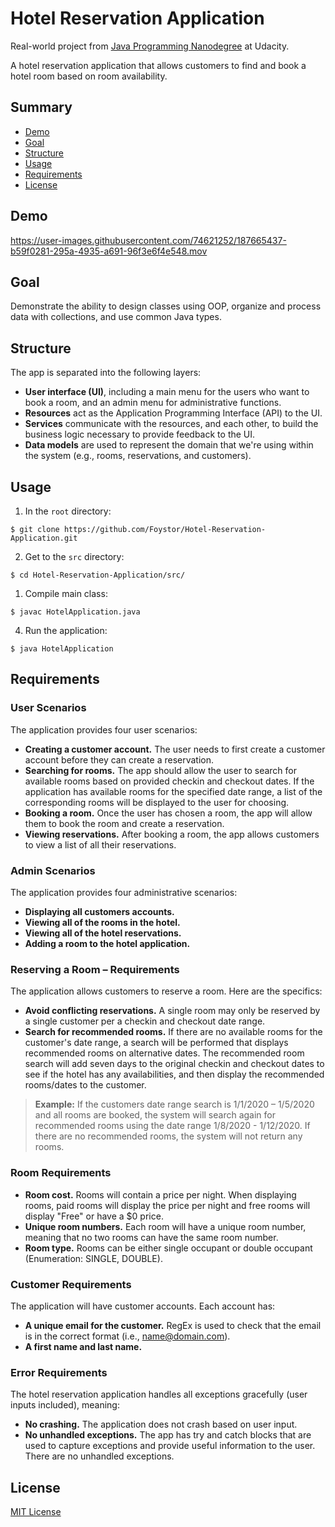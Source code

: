 # Hotel Reservation Application

Real-world project from [Java Programming Nanodegree](https://www.udacity.com/course/java-programming-nanodegree--nd079) at Udacity.

A hotel reservation application that allows customers to find and book a hotel room based on room availability.

## Summary

- [Demo](#demo)
- [Goal](#goal)
- [Structure](#structure)
- [Usage](#usage)
- [Requirements](#requirements)
- [License](#license)

## Demo

https://user-images.githubusercontent.com/74621252/187665437-b59f0281-295a-4935-a691-96f3e6f4e548.mov

## Goal
Demonstrate the ability to design classes using OOP, organize and process data with collections, and use common Java types.

## Structure

The app is separated into the following layers:

- **User interface (UI)**, including a main menu for the users who want to book a room, and an admin menu for administrative functions.
- **Resources** act as the Application Programming Interface (API) to the UI.
- **Services** communicate with the resources, and each other, to build the business logic necessary to provide feedback to the UI.
- **Data models** are used to represent the domain that we're using within the system (e.g., rooms, reservations, and customers).

## Usage

1. In the ```root``` directory:
```
$ git clone https://github.com/Foystor/Hotel-Reservation-Application.git
```
2. Get to the ```src``` directory:
```
$ cd Hotel-Reservation-Application/src/
```
1. Compile main class:
```
$ javac HotelApplication.java
```
4. Run the application:
```
$ java HotelApplication
```

## Requirements

### User Scenarios

The application provides four user scenarios:

- **Creating a customer account.** The user needs to first create a customer account before they can create a reservation.
- **Searching for rooms.** The app should allow the user to search for available rooms based on provided checkin and checkout dates. If the application has available rooms for the specified date range, a list of the corresponding rooms will be displayed to the user for choosing.
- **Booking a room.** Once the user has chosen a room, the app will allow them to book the room and create a reservation.
- **Viewing reservations.** After booking a room, the app allows customers to view a list of all their reservations.

### Admin Scenarios

The application provides four administrative scenarios:

- **Displaying all customers accounts.**
- **Viewing all of the rooms in the hotel.**
- **Viewing all of the hotel reservations.**
- **Adding a room to the hotel application.**

### Reserving a Room – Requirements

The application allows customers to reserve a room. Here are the specifics:

- **Avoid conflicting reservations.** A single room may only be reserved by a single customer per a checkin and checkout date range.
- **Search for recommended rooms.** If there are no available rooms for the customer's date range, a search will be performed that displays recommended rooms on alternative dates. The recommended room search will add seven days to the original checkin and checkout dates to see if the hotel has any availabilities, and then display the recommended rooms/dates to the customer.

> **Example:** If the customers date range search is 1/1/2020 – 1/5/2020 and all rooms are booked, the system will search again for recommended rooms using the date range 1/8/2020 - 1/12/2020. If there are no recommended rooms, the system will not return any rooms.

### Room Requirements

- **Room cost.** Rooms will contain a price per night. When displaying rooms, paid rooms will display the price per night and free rooms will display "Free" or have a $0 price.
- **Unique room numbers.** Each room will have a unique room number, meaning that no two rooms can have the same room number.
- **Room type.** Rooms can be either single occupant or double occupant (Enumeration: SINGLE, DOUBLE).

### Customer Requirements

The application will have customer accounts. Each account has:

- **A unique email for the customer.** RegEx is used to check that the email is in the correct format (i.e., name@domain.com).
- **A first name and last name.**

### Error Requirements

The hotel reservation application handles all exceptions gracefully (user inputs included), meaning:

- **No crashing.** The application does not crash based on user input.
- **No unhandled exceptions.** The app has try and catch blocks that are used to capture exceptions and provide useful information to the user. There are no unhandled exceptions.

## License

[MIT License](LICENSE)
